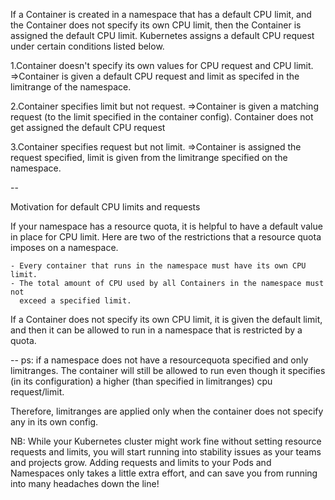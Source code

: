 If a Container is created in a namespace that has a default CPU limit, and the Container does not specify its own CPU limit, 
then the Container is assigned the default CPU limit. Kubernetes assigns a default CPU request under certain conditions listed below.

1.Container doesn't specify its own values for CPU request and CPU limit.
=>Container is given a default CPU request and limit as specifed in the limitrange of the namespace.

2.Container specifies limit but not request.
=>Container is given a matching request (to the limit specified in the
container config).
Container does not get assigned the default CPU request

3.Container specifies request but not limit.
=>Container is assigned the request specified, limit is given from the
limitrange specified on the namespace.

--

Motivation for default CPU limits and requests

If your namespace has a resource quota, it is helpful to have a default value
in place for CPU limit. Here are two of the restrictions that a resource quota
imposes on a namespace.

    - Every container that runs in the namespace must have its own CPU limit.
    - The total amount of CPU used by all Containers in the namespace must not
      exceed a specified limit.

If a Container does not specify its own CPU limit, it is given the default
limit, and then it can be allowed to run in a namespace that is restricted by a
quota.

--
ps: if a namespace does not have a resourcequota specified and only
limitranges. The container will still be allowed to run even though it
specifies (in its configuration) a higher (than specified in limitranges) cpu
request/limit.

Therefore, limitranges are applied only when the container does not specify any
in its own config.

NB: While your Kubernetes cluster might work fine without setting resource
requests and limits, you will start running into stability issues as your teams and projects grow.
Adding requests and limits to your Pods and Namespaces only takes a little
extra effort, and can save you from running into many headaches down the line!

